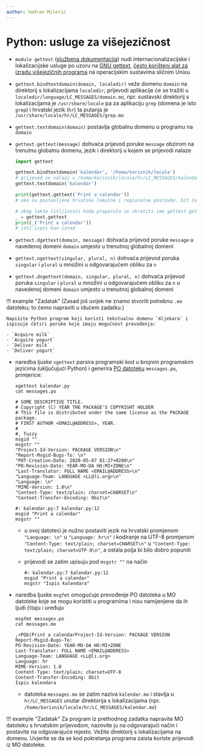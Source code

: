 ```yaml
---
author: Vedran Miletić
---
```


# Python: usluge za višejezičnost

- `module gettext` ([službena dokumentacija](https://docs.python.org/3/library/gettext.html)) nudi internacionalizacijske i lokalizacijske usluge po uzoru na [GNU gettext](https://www.gnu.org/software/gettext/), [često korišteni alat za izradu višejezičnih programa](https://en.wikipedia.org/wiki/Gettext) na operacijskim sustavima sličnim Unixu

- `gettext.bindtextdomain(domain, localedir)` veže domenu `domain` na direktorij s lokalizacijama `localedir`; prijevodi aplikacije će se tražiti u `localedir/language/LC_MESSAGES/domain.mo`, npr. sustavski direktorij s lokalizacijama je `/usr/share/locale` pa za aplikaciju `grep` (domena je isto `grep`) i hrvatski jezik (`hr`) ta putanja je `/usr/share/locale/hr/LC_MESSAGES/grep.mo`
- `gettext.textdomain(domain)` postavlja globalnu domenu u programu na `domain`
- `gettext.gettext(message)` dohvaća prijevod poruke `message` obzirom na trenutnu globalnu domenu, jezik i direktorij u kojem se prijevodi nalaze

    ``` python
    import gettext

    gettext.bindtextdomain('kalendar', '/home/korisnik/locale')
    # prijevod se nalazi u /home/korisnik/locale/hr/LC_MESSAGES/kalendar.mo
    gettext.textdomain('kalendar')

    print(gettext.gettext('Print a calendar'))
    # ako su postavljene hrvatske lokalne i regionalne postavke, bit će ispisano "Ispis kalendara"

    # zbog lakše čitljivosti koda preporuča se skratiti ime gettext.gettext na _
    _ = gettext.gettext
    print(_('Print a calendar'))
    # isti ispis kao iznad
    ```

- `gettext.dgettext(domain, message)` dohvaća prijevod poruke `message` u navedenoj domeni `domain` umjesto u trenutnoj globalnoj domeni
- `gettext.ngettext(singular, plural, n)` dohvaća prijevod poruka `singular` i `plural` u množini u odgovarajućem obliku za `n`
- `gettext.dngettext(domain, singular, plural, n)`  dohvaća prijevod poruka `singular` i `plural` u množini u odgovarajućem obliku za `n` u navedenoj domeni `domain` umjesto u trenutnoj globalnoj domeni

!!! example "Zadatak"
    (Zasad još uvijek ne znamo stvoriti potrebnu `.mo` datoteku; to ćemo napraviti u idućem zadatku.)

    Napišite Python program koji koristi tekstualnu domenu `mljekara` i ispisuje četiri poruke koje imaju mogućnost prevođenja:

    - `Acquire milk`
    - `Acquire yogurt`
    - `Deliver milk`
    - `Deliver yogurt`

- naredba ljuske `xgettext` parsira programski kod u brojnim programskim jezicima (uključujući Python) i generira [PO datoteku](https://www.gnu.org/software/gettext/manual/html_node/PO-Files.html) `messages.po`, primjerice:

    ``` shell
    xgettext kalendar.py
    cat messages.po
    ```

    ``` po
    # SOME DESCRIPTIVE TITLE.
    # Copyright (C) YEAR THE PACKAGE'S COPYRIGHT HOLDER
    # This file is distributed under the same license as the PACKAGE package.
    # FIRST AUTHOR <EMAIL@ADDRESS>, YEAR.
    #
    #, fuzzy
    msgid ""
    msgstr ""
    "Project-Id-Version: PACKAGE VERSION\n"
    "Report-Msgid-Bugs-To: \n"
    "POT-Creation-Date: 2020-05-07 01:27+0200\n"
    "PO-Revision-Date: YEAR-MO-DA HO:MI+ZONE\n"
    "Last-Translator: FULL NAME <EMAIL@ADDRESS>\n"
    "Language-Team: LANGUAGE <LL@li.org>\n"
    "Language: \n"
    "MIME-Version: 1.0\n"
    "Content-Type: text/plain; charset=CHARSET\n"
    "Content-Transfer-Encoding: 8bit\n"

    #: kalendar.py:7 kalendar.py:12
    msgid "Print a calendar"
    msgstr ""
    ```

    - u ovoj datoteci je nužno postaviti jezik na hrvatski promjenom `"Language: \n"` u `"Language: hr\n"` i kodiranje na UTF-8 promjenom `"Content-Type: text/plain; charset=CHARSET\n"` u `"Content-Type: text/plain; charset=UTF-8\n"`, a ostala polja bi bilo dobro popuniti
    - prijevodi se zatim upisuju pod `msgstr ""` na način

        ``` po
        #: kalendar.py:7 kalendar.py:12
        msgid "Print a calendar"
        msgstr "Ispis kalendara"
        ```

- naredba ljuske `msgfmt` omogućuje prevođenje PO datoteka u MO datoteke koje se mogu koristiti u programima i nisu namijenjene da ih ljudi čitaju i uređuju

    ``` shell
    msgfmt messages.po
    cat messages.mo
    ```

    ``` shell-session
    ,<PQb|Print a calendarProject-Id-Version: PACKAGE VERSION
    Report-Msgid-Bugs-To:
    PO-Revision-Date: YEAR-MO-DA HO:MI+ZONE
    Last-Translator: FULL NAME <EMAIL@ADDRESS>
    Language-Team: LANGUAGE <LL@li.org>
    Language: hr
    MIME-Version: 1.0
    Content-Type: text/plain; charset=UTF-8
    Content-Transfer-Encoding: 8bit
    Ispis kalendara
    ```

    - datoteka `messages.mo` se zatim naziva `kalendar.mo` i stavlja u `hr/LC_MESSAGES` unutar direktorija s lokalizacijama (npr. `/home/korisnik/locale/hr/LC_MESSAGES/kalendar.mo`)

!!! example "Zadatak"
    Za program iz prethodnog zadatka napravite MO datoteku s hrvatskim prijevodom, nazovite ju na odgovarajući način i postavite na odgovarajuće mjesto. Vežite direktorij s lokalizacijama na domenu. Uvjerite se da se kod pokretanja programa zaista koriste prijevodi iz MO datoteke.
